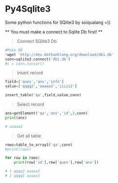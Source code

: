 # Py4Sqlite3
Some python functions for SQlite3 by soiqualang =))

** You must make a connect to Sqlite Db first! **

> Connect SQlite3 Db

```python
#Make DB
!wget 'http://dev.dothanhlong.org/download/db1.db'
conn=sqlite3.connect('db1.db')
#c = conn.cursor()
```

> Insert record

```python
field=['ques','ans','info']
value=['qqqq2','aaaaa2','iiiii2']

insert_table('qa',field,value,conn)
```

> Select record

```python
ans=getElement('qa','ans','id',2,conn)
print(ans)

# aaaaa2
```

> Get all table

```python
rows=table_to_array1('qa',conn)
#print(rows)

for row in rows:
    print(row['id'],row['ques'],row['ans'])

# 1 qqqq2 aaaaa2
# 2 qqqq1 aaaaa1
```